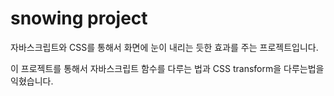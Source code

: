 # snowing project

자바스크립트와 CSS를 통해서 화면에 눈이 내리는 듯한 효과를 주는 프로젝트입니다.

이 프로젝트를 통해서 자바스크립트 함수를 다루는 법과 CSS transform을 다루는법을 익혔습니다.
